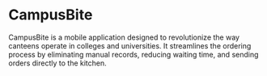 # CampusBite
<p>CampusBite is a mobile application designed to revolutionize the way canteens operate in colleges and universities. 
  It streamlines the ordering process by eliminating manual records, reducing waiting time, and sending orders directly to the kitchen.</p>
